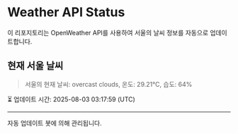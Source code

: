 
# Weather API Status

이 리포지토리는 OpenWeather API를 사용하여 서울의 날씨 정보를 자동으로 업데이트합니다.

## 현재 서울 날씨
> 서울의 현재 날씨: overcast clouds, 온도: 29.21°C, 습도: 64%

⏳ 업데이트 시간: 2025-08-03 03:17:59 (UTC)

---
자동 업데이트 봇에 의해 관리됩니다.
